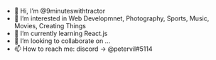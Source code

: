 - 👋 Hi, I’m @9minuteswithtractor
- 👀 I’m interested in Web Developmnet, Photography, Sports, Music, Movies, Creating Things
- 🌱 I’m currently learning React.js
- 💞️ I’m looking to collaborate on ...
- 📫 How to reach me: discord -> @petervil#5114

<!---
9minuteswithtractor/9minuteswithtractor is a ✨ special ✨ repository because its `README.md` (this file) appears on your GitHub profile.
You can click the Preview link to take a look at your changes.
--->

